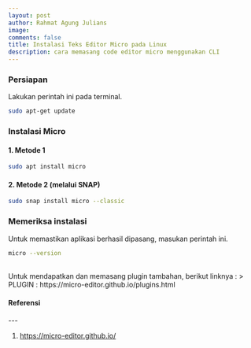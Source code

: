 ```yaml
---
layout: post
author: Rahmat Agung Julians
image: 
comments: false
title: Instalasi Teks Editor Micro pada Linux
description: cara memasang code editor micro menggunakan CLI
---
```



### Persiapan
Lakukan perintah ini pada terminal.
```bash
sudo apt-get update
```

### Instalasi Micro 
#### 1. Metode 1
```bash
sudo apt install micro
```
#### 2. Metode 2 (melalui SNAP)
```bash
sudo snap install micro --classic
```

### Memeriksa instalasi
Untuk memastikan aplikasi berhasil dipasang, masukan perintah ini.
```bash
micro --version
```
<br/>
Untuk mendapatkan dan memasang plugin tambahan, berikut linknya :
> PLUGIN : https://micro-editor.github.io/plugins.html


<h4><b class="title-referensi">Referensi</b></h4> 
--- 
<ol class="referensi">
    <li>
        <a href="https://micro-editor.github.io/">https://micro-editor.github.io/</a>
    </li>
</ol>